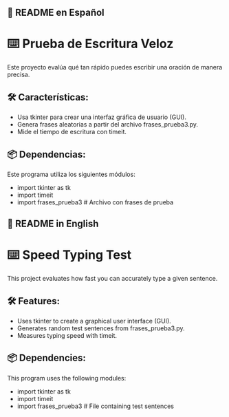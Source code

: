 ## 📜 README en Español

# ⌨️ Prueba de Escritura Veloz
Este proyecto evalúa qué tan rápido puedes escribir una oración de manera precisa.

## 🛠️ Características:

- Usa tkinter para crear una interfaz gráfica de usuario (GUI).
- Genera frases aleatorias a partir del archivo frases_prueba3.py.
- Mide el tiempo de escritura con timeit.

## 📦 Dependencias:
Este programa utiliza los siguientes módulos:

- import tkinter as tk
- import timeit
- import frases_prueba3  # Archivo con frases de prueba

## 📜 README in English

# ⌨️ Speed Typing Test
This project evaluates how fast you can accurately type a given sentence.

## 🛠️ Features:

- Uses tkinter to create a graphical user interface (GUI).
- Generates random test sentences from frases_prueba3.py.
- Measures typing speed with timeit.

## 📦 Dependencies:
This program uses the following modules:

- import tkinter as tk
- import timeit
- import frases_prueba3  # File containing test sentences
